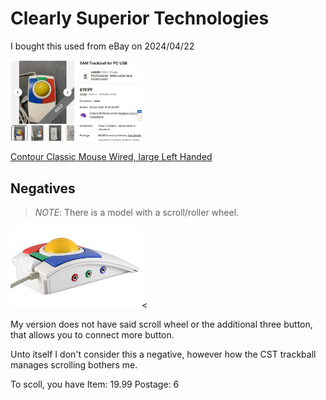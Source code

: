 # Clearly Superior Technologies

I bought this used from eBay on 2024/04/22

<a href="contour_classic"><img src=".pix/ebay_cst.webp" style="width: 210px; height: auto;"><figcaption>Contour Classic Mouse Wired, large Left Handed</figcaption></a>

## Negatives

> *NOTE*: There is a model with a scroll/roller wheel.

<img src=".pix/cst_scroll.webp" style="width: 210px; height: auto;"><

My version does not have said scroll wheel or the additional three button, that allows you to connect more button.

Unto itself I don't consider this a negative, however how the CST trackball manages scrolling bothers me. 

To scoll, you have
Item: 19.99
Postage: 6
